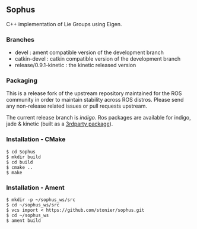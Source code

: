## Sophus

C++ implementation of Lie Groups using Eigen. 

### Branches

* devel : ament compatible version of the development branch
* catkin-devel : catkin compatible version of the development branch
* release/0.9.1-kinetic : the kinetic released version 

### Packaging

This is a release fork of the upstream repository maintained for the ROS community in order to maintain stability across ROS distros. Please send any non-release related issues or pull requests upstream. 

The current release branch is *indigo*. Ros packages are available for indigo, jade & kinetic (built as a [3rdparty package](http://wiki.ros.org/bloom/Tutorials/ReleaseThirdParty)).

### Installation - CMake

```
$ cd Sophus
$ mkdir build
$ cd build
$ cmake ..
$ make
```

### Installation - Ament

```
$ mkdir -p ~/sophus_ws/src
$ cd ~/sophus_ws/src
$ vcs import < https://github.com/stonier/sophus.git
$ cd ~/sophus_ws
$ ament build
```

